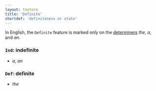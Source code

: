 ```yaml
---
layout: feature
title: 'Definite'
shortdef: 'definiteness or state'
---
```


In English, the `Definite` feature is marked only on the [determiners](en-pos/DET) _the_, _a_, and _an_. 

### `Ind`: indefinite

* _a, an_

### `Def`: definite

* _the_
 

<!-- Interlanguage links updated Út zář 29 20:43:00 CEST 2020 -->
